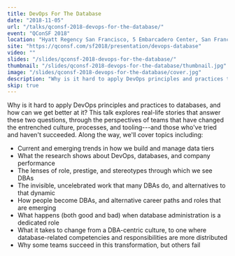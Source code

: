 ```yaml
---
title: DevOps For The Database
date: "2018-11-05"
url: "/talks/qconsf-2018-devops-for-the-database/"
event: "QConSF 2018"
location: "Hyatt Regency San Francisco, 5 Embarcadero Center, San Francisco, California, USA 94111"
site: "https://qconsf.com/sf2018/presentation/devops-database"
video: ""
slides: "/slides/qconsf-2018-devops-for-the-database/"
thumbnail: "/slides/qconsf-2018-devops-for-the-database/thumbnail.jpg"
image: "/slides/qconsf-2018-devops-for-the-database/cover.jpg"
description: "Why is it hard to apply DevOps principles and practices to databases, and how can we get better at it? This talk explores real-life stories that answer these two questions, through the perspectives of teams that succeeded---and those who haven't."
skip: true
---
```

Why is it hard to apply DevOps principles and practices to databases, and how can we get better at it? This talk explores real-life stories that answer these two questions, through the perspectives of teams that have changed the entrenched culture, processes, and tooling---and those who've tried and haven't succeeded. Along the way, we'll cover topics including:

- Current and emerging trends in how we build and manage data tiers
- What the research shows about DevOps, databases, and company performance
- The lenses of role, prestige, and stereotypes through which we see DBAs
- The invisible, uncelebrated work that many DBAs do, and alternatives to that dynamic
- How people become DBAs, and alternative career paths and roles that are emerging
- What happens (both good and bad) when database administration is a dedicated role
- What it takes to change from a DBA-centric culture, to one where database-related competencies and responsibilities are more distributed
- Why some teams succeed in this transformation, but others fail
